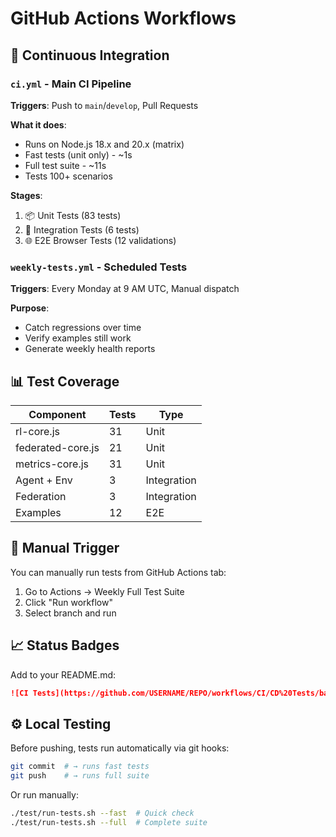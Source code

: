 # GitHub Actions Workflows

## 🔄 Continuous Integration

### `ci.yml` - Main CI Pipeline
**Triggers**: Push to `main`/`develop`, Pull Requests

**What it does**:
- Runs on Node.js 18.x and 20.x (matrix)
- Fast tests (unit only) - ~1s
- Full test suite - ~11s
- Tests 100+ scenarios

**Stages**:
1. 📦 Unit Tests (83 tests)
2. 🔗 Integration Tests (6 tests)
3. 🌐 E2E Browser Tests (12 validations)

### `weekly-tests.yml` - Scheduled Tests
**Triggers**: Every Monday at 9 AM UTC, Manual dispatch

**Purpose**: 
- Catch regressions over time
- Verify examples still work
- Generate weekly health reports

## 📊 Test Coverage

| Component | Tests | Type |
|-----------|-------|------|
| rl-core.js | 31 | Unit |
| federated-core.js | 21 | Unit |
| metrics-core.js | 31 | Unit |
| Agent + Env | 3 | Integration |
| Federation | 3 | Integration |
| Examples | 12 | E2E |

## 🚀 Manual Trigger

You can manually run tests from GitHub Actions tab:
1. Go to Actions → Weekly Full Test Suite
2. Click "Run workflow"
3. Select branch and run

## 📈 Status Badges

Add to your README.md:

```markdown
![CI Tests](https://github.com/USERNAME/REPO/workflows/CI/CD%20Tests/badge.svg)
```

## ⚙️ Local Testing

Before pushing, tests run automatically via git hooks:
```bash
git commit  # → runs fast tests
git push    # → runs full suite
```

Or run manually:
```bash
./test/run-tests.sh --fast  # Quick check
./test/run-tests.sh --full  # Complete suite
```

